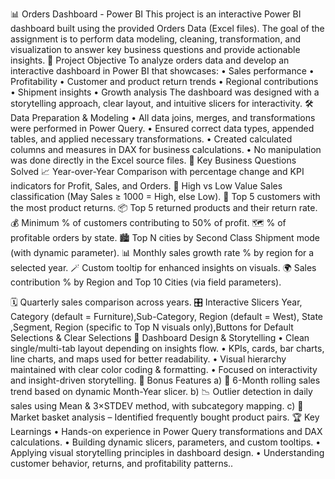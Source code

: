 📊 Orders Dashboard - Power BI
This project is an interactive Power BI dashboard built using the provided Orders Data (Excel files). The goal of the assignment is to perform data modeling, cleaning, transformation, and visualization to answer key business questions and provide actionable insights.
🚀 Project Objective
To analyze orders data and develop an interactive dashboard in Power BI that showcases:
•	Sales performance
•	Profitability
•	Customer and product return trends
•	Regional contributions
•	Shipment insights
•	Growth analysis
The dashboard was designed with a storytelling approach, clear layout, and intuitive slicers for interactivity.
🛠️ Data Preparation & Modeling
•	All data joins, merges, and transformations were performed in Power Query.
•	Ensured correct data types, appended tables, and applied necessary transformations.
•	Created calculated columns and measures in DAX for business calculations.
•	No manipulation was done directly in the Excel source files.
📌 Key Business Questions Solved
📈 Year-over-Year Comparison with percentage change and KPI indicators for Profit, Sales, and Orders.
🔖 High vs Low Value Sales classification (May Sales ≥ 1000 = High, else Low).
👥 Top 5 customers with the most product returns.
📦 Top 5 returned products and their return rate.
💰 Minimum % of customers contributing to 50% of profit.
🗺️ % of profitable orders by state.
🏙️ Top N cities by Second Class Shipment mode (with dynamic parameter).
📊 Monthly sales growth rate % by region for a selected year.
🪄 Custom tooltip for enhanced insights on visuals.
🌍 Sales contribution % by Region and Top 10 Cities (via field parameters).

🗓️ Quarterly sales comparison across years.
🎛️ Interactive Slicers
Year, Category (default = Furniture),Sub-Category, Region (default = West), State ,Segment, Region (specific to Top N visuals only),Buttons for Default Selections & Clear Selections
🎨 Dashboard Design & Storytelling
•	Clean single/multi-tab layout depending on insights flow.
•	KPIs, cards, bar charts, line charts, and maps used for better readability.
•	Visual hierarchy maintained with clear color coding & formatting.
•	Focused on interactivity and insight-driven storytelling.
🎁 Bonus Features
a)	📅 6-Month rolling sales trend based on dynamic Month-Year slicer.
b)	📉 Outlier detection in daily sales using Mean & 3×STDEV method, with subcategory mapping.
c)	🛒 Market basket analysis – Identified frequently bought product pairs.
🏆 Key Learnings
•	Hands-on experience in Power Query transformations and DAX calculations.
•	Building dynamic slicers, parameters, and custom tooltips.
•	Applying visual storytelling principles in dashboard design.
•	Understanding customer behavior, returns, and profitability patterns..
